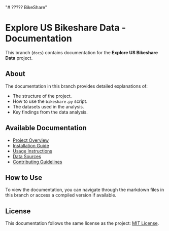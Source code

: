 "# ????? BikeShare" 
# Explore US Bikeshare Data - Documentation  

This branch (`docs`) contains documentation for the **Explore US Bikeshare Data** project.  

## **About**  
The documentation in this branch provides detailed explanations of:  
- The structure of the project.  
- How to use the `bikeshare.py` script.  
- The datasets used in the analysis.  
- Key findings from the data analysis.  

## **Available Documentation**  
- [Project Overview](overview.md)  
- [Installation Guide](installation.md)  
- [Usage Instructions](usage.md)  
- [Data Sources](data_sources.md)  
- [Contributing Guidelines](contributing.md)  

## **How to Use**  
To view the documentation, you can navigate through the markdown files in this branch or access a compiled version if available.  

## **License**  
This documentation follows the same license as the project: [MIT License](../LICENSE).  
